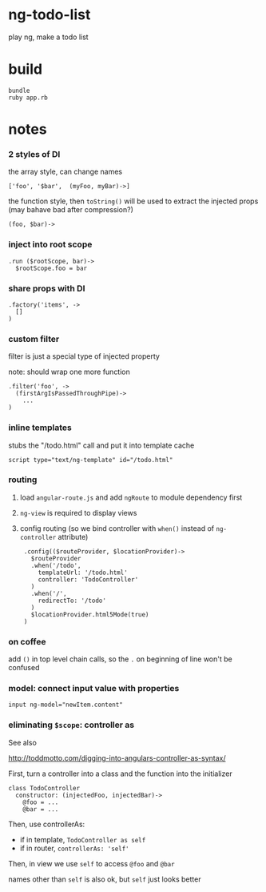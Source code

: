 # ng-todo-list

play ng, make a todo list

# build

    bundle
    ruby app.rb

# notes

### 2 styles of DI

the array style, can change names

    ['foo', '$bar',  (myFoo, myBar)->]

the function style, then `toString()` will be used to extract the injected props (may bahave bad after compression?)

    (foo, $bar)->

### inject into root scope

    .run ($rootScope, bar)->
      $rootScope.foo = bar

### share props with DI

    .factory('items', ->
      []
    )

### custom filter

filter is just a special type of injected property

note: should wrap one more function

    .filter('foo', ->
      (firstArgIsPassedThroughPipe)->
        ...
    )

### inline templates

stubs the "/todo.html" call and put it into template cache

    script type="text/ng-template" id="/todo.html"

### routing

1. load `angular-route.js` and add `ngRoute` to module dependency first

2. `ng-view` is required to display views

3. config routing (so we bind controller with `when()` instead of `ng-controller` attribute)

        .config(($routeProvider, $locationProvider)->
          $routeProvider
          .when('/todo',
            templateUrl: '/todo.html'
            controller: 'TodoController'
          )
          .when('/',
            redirectTo: '/todo'
          )
          $locationProvider.html5Mode(true)
        )

### on coffee

add `()` in top level chain calls, so the `.` on beginning of line won't be confused

### model: connect input value with properties

    input ng-model="newItem.content"

### eliminating `$scope`: controller as

See also

http://toddmotto.com/digging-into-angulars-controller-as-syntax/

First, turn a controller into a class and the function into the initializer

    class TodoController
      constructor: (injectedFoo, injectedBar)->
        @foo = ...
        @bar = ...

Then, use controllerAs:

- if in template, `TodoController as self`
- if in router, `controllerAs: 'self'`

Then, in view we use `self` to access `@foo` and `@bar`

names other than `self` is also ok, but `self` just looks better
